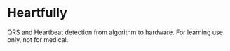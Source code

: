 # Heartfully
QRS and Heartbeat detection from algorithm to hardware.   For learning use only, not for medical.  
